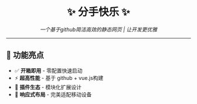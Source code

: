 
<h1 align="center">✨ 分手快乐 ✨</h1>
<p align="center">
  
</p>

<p align="center">
  <em>一个基于github简洁高效的静态网页 | 让开发更优雅</em>
</p>


---

## 🚀 功能亮点
- ✅ **开箱即用** - 零配置快速启动
- ⚡ **超高性能** - 基于 github + vue.js构建
- 🔌 **插件生态** - 模块化扩展设计
- 📱 **响应式布局** - 完美适配移动设备
